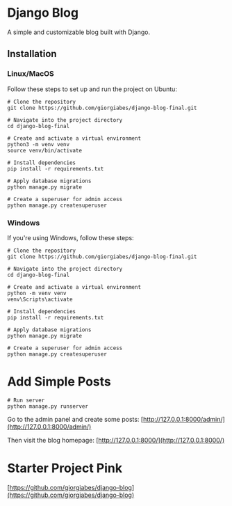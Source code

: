 # Django Blog

A simple and customizable blog built with Django.

## Installation

### **Linux/MacOS**

Follow these steps to set up and run the project on Ubuntu:

```
# Clone the repository
git clone https://github.com/giorgiabes/django-blog-final.git

# Navigate into the project directory
cd django-blog-final

# Create and activate a virtual environment
python3 -m venv venv
source venv/bin/activate

# Install dependencies
pip install -r requirements.txt

# Apply database migrations
python manage.py migrate

# Create a superuser for admin access
python manage.py createsuperuser
```
### **Windows**
If you're using Windows, follow these steps:
```
# Clone the repository
git clone https://github.com/giorgiabes/django-blog-final.git

# Navigate into the project directory
cd django-blog-final

# Create and activate a virtual environment
python -m venv venv
venv\Scripts\activate

# Install dependencies
pip install -r requirements.txt

# Apply database migrations
python manage.py migrate

# Create a superuser for admin access
python manage.py createsuperuser
```

# **Add Simple Posts**

```
# Run server
python manage.py runserver
```
Go to the admin panel and create some posts: [http://127.0.0.1:8000/admin/](http://127.0.0.1:8000/admin/)

Then visit the blog homepage: [http://127.0.0.1:8000/](http://127.0.0.1:8000/)


# **Starter Project Pink**
[https://github.com/giorgiabes/django-blog](https://github.com/giorgiabes/django-blog)
